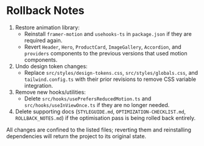 # Rollback Notes

1. Restore animation library:
   - Reinstall `framer-motion` and `usehooks-ts` in `package.json` if they are required again.
   - Revert `Header`, `Hero`, `ProductCard`, `ImageGallery`, `Accordion`, and `providers` components to the previous versions that used motion components.
2. Undo design token changes:
   - Replace `src/styles/design-tokens.css`, `src/styles/globals.css`, and `tailwind.config.ts` with their prior revisions to remove CSS variable integration.
3. Remove new hooks/utilities:
   - Delete `src/hooks/usePrefersReducedMotion.ts` and `src/hooks/useInViewOnce.ts` if they are no longer needed.
4. Delete supporting docs (`STYLEGUIDE.md`, `OPTIMIZATION-CHECKLIST.md`, `ROLLBACK_NOTES.md`) if the optimisation pass is being rolled back entirely.

All changes are confined to the listed files; reverting them and reinstalling dependencies will return the project to its original state.
